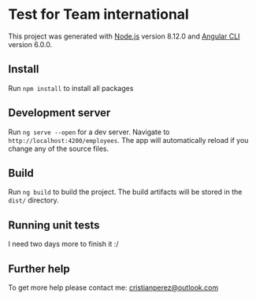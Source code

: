 # Test for Team international

This project was generated with [Node.js](https://nodejs.org/en/) version 8.12.0 and [Angular CLI](https://angular.io/guide/quickstart) version 6.0.0.

## Install

Run `npm install` to install all packages

## Development server

Run `ng serve --open` for a dev server. Navigate to `http://localhost:4200/employees`. The app will automatically reload if you change any of the source files.

## Build

Run `ng build` to build the project. The build artifacts will be stored in the `dist/` directory.

## Running unit tests

I need two days more to finish it :/

## Further help

To get more help please contact me: cristianperez@outlook.com
